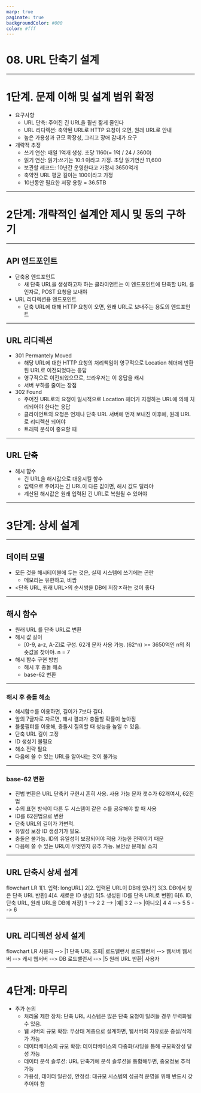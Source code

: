 ```yaml
---
marp: true
paginate: true
backgroundColor: #000
color: #fff
---
```


# 08. URL 단축기 설계

<script type="module">
  import mermaid from 'https://cdn.jsdelivr.net/npm/mermaid@10.9.0/dist/mermaid.esm.min.mjs';
  mermaid.initialize({ startOnLoad: true, theme: 'dark' });
</script>

---

# 1단계. 문제 이해 및 설계 범위 확정

- 요구사항
  - URL 단축: 주어진 긴 URL을 훨씬 짧게 줄인다
  - URL 리디렉션: 축약된 URL로 HTTP 요청이 오면, 원래 URL로 안내
  - 높은 가용성과 규모 확장성, 그리고 장애 감내가 요구
- 개략적 추정
  - 쓰기 연산: 매일 1억개 생성. 초당 1160(= 1억 / 24 / 3600)
  - 읽기 연산: 읽기:쓰기는 10:1 이라고 가정. 초당 읽기연산 11,600
  - 보관할 레코드: 10년간 운영한다고 가정시 3650억개
  - 축약전 URL 평균 길이는 100이라고 가정
  - 10년동안 필요한 저장 용량 = 36.5TB

---

# 2단계: 개략적인 설계안 제시 및 동의 구하기

---

## API 엔드포인트

- 단축용 엔드포인트
  - 새 단축 URL을 생성하고자 하는 클라이언트는 이 엔드포인트에 단축할 URL 를 인자로, POST 요청을 보내야
- URL 리디렉션용 엔드포인트
  - 단축 URL에 대해 HTTP 요청이 오면, 원래 URL로 보내주는 용도의 엔드포인트

---

## URL 리디렉션

- 301 Permantely Moved
  - 해당 URL에 대한 HTTP 요청의 처리책임이 영구적으로 Location 헤더에 반환된 URL로 이전되었다는 응답
  - 영구적으로 이전되었으므로, 브라우저는 이 응답을 캐시
  - 서버 부하를 줄이는 장점
- 302 Found
  - 주어진 URL로의 요청이 일시적으로 Location 헤더가 지정하는 URL에 의해 처리되어야 한다는 응답
  - 클라이언트의 요청은 언제나 단축 URL 서버에 먼저 보내진 이후에, 원래 URL 로 리디렉션 되어야
  - 트래픽 분석이 중요할 때

---

## URL 단축

- 해시 함수
  - 긴 URL을 해시값으로 대응시킬 함수
  - 입력으로 주어지는 긴 URL이 다른 값이면, 해시 값도 달라야
  - 계산된 해시값은 원래 입력된 긴 URL로 복원될 수 있어야

---

# 3단계: 상세 설계

---

## 데이터 모델

- 모든 것을 해시테이블에 두는 것은, 실제 시스템에 쓰기에는 곤란
  - 메모리는 유한하고, 비쌈
- <단축 URL, 원래 URL>의 순서쌍을 DB에 저장ㅈ하는 것이 좋다

---

## 해시 함수

- 원래 URL 를 단축 URL로 변환
- 해시 값 길이
  - [0-9, a-z, A-Z]로 구성. 62개 문자 사용 가능. (62^n) >= 3650억인 n의 최솟값을 찾아야. n = 7
- 해시 함수 구현 방법
  - 해시 후 충돌 해소
  - base-62 변환

---

### 해시 후 충돌 해소

- 해시함수를 이용하면, 길이가 7보다 길다.
- 앞의 7글자로 자르면, 해시 결과가 충돌할 확률이 높아짐
- 블룸필터를 이용해, 충돌시 질의할 때 성능을 높일 수 있음.
- 단축 URL 길이 고정
- ID 생성기 불필요
- 해소 전략 필요
- 다음에 쓸 수 있는 URL을 알아내는 것이 불가능

---

### base-62 변환

- 진법 변환은 URL 단축키 구현시 흔히 사용. 사용 가능 문자 갯수가 62개여서, 62진법
- 수의 표현 방식이 다른 두 시스템이 같은 수를 공유해야 할 때 사용
- ID를 62진법으로 변환
- 단축 URL의 길이가 가변적.
- 유일성 보장 ID 생성기가 필요.
- 충돌은 불가능. ID의 유일성이 보장되어야 적용 가능한 전략이기 때문
- 다음에 쓸 수 있는 URL이 무엇인지 유추 가능. 보안상 문제될 소지

---

## URL 단축시 상세 설계

<div class='mermaid'>
flowchart LR
  1[1. 입력: longURL]
  2[2. 입력된 URL이 DB에 있나?]
  3[3. DB에서 찾은 단축 URL 반환]
  4[4. 새로운 ID 생성]
  5[5. 생성된 ID를 단축 URL로 변환]
  6[6. ID, 단축 URL, 원래 URL을 DB에 저장]
  1 --> 2
  2 --> |예| 3
  2 --> |아니오| 4
  4 --> 5
  5 --> 6
</div>

---

## URL 리디렉션 상세 설계

<div class='mermaid'>
flowchart LR
  사용자 --> |1 단축 URL 조회| 로드밸런서
  로드밸런서 --> 웹서버
  웹서버 --> 캐시
  웹서버 --> DB
  로드밸런서 --> |5 원래 URL 반환| 사용자
</div>

---

# 4단계: 마무리

- 추가 논의
  - 처리율 제한 장치: 단축 URL 시스템은 많은 단축 요청이 밀려들 경우 무력화될 수 있음.
  - 웹 서버의 규모 확장: 무상태 계층으로 설계하면, 웹서버의 자유로운 증설/삭제가 가능
  - 데이터베이스의 규모 확장: 데이터베이스의 다중화/샤딩을 통해 규모확장성 달성 가능
  - 데이터 분석 솔루션: URL 단축기에 분석 솔루션을 통합해두면, 중요정보 추적 가능
  - 가용성, 데이터 일관성, 안정성: 대규모 시스템의 성공적 운영을 위해 반드시 갖추어야 함
